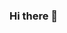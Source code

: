 ### Hi there 👋

<!--
**AbhayGupta1907/AbhayGupta1907** is a ✨ _special_ ✨ repository because its `README.md` (this file) appears on your GitHub profile.

Here are some ideas to get you started:

- 🔭 I’m currently working on Front end
- 🌱 I’m currently learning C++,Java
- 👯 I’m looking to collaborate on language C++
- 🤔 I’m looking for help with C++
- 💬 Ask me about anything
- 📫 How to reach me: abhayseth07@gmail.com


